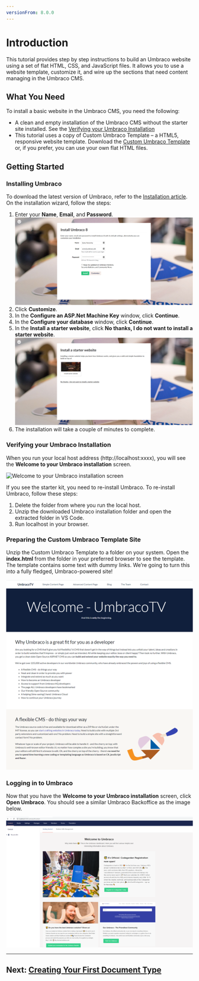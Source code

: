 ```yaml
---
versionFrom: 8.0.0
---
```

# Introduction

This tutorial provides step by step instructions to build an Umbraco website using a set of flat HTML, CSS, and JavaScript files. It  allows you to use a website template, customize it, and wire up the sections that need content managing in the Umbraco CMS.

## **What You Need**

To install a basic website in the Umbraco CMS, you need the following:

* A clean and empty installation of the Umbraco CMS without the starter site installed. See the [Verifying your Umbraco Installation](#verifying-your-umbraco-installation)
* This tutorial uses a copy of Custom Umbraco Template – a HTML5, responsive website template. Download the [Custom Umbraco Template](http://umbra.co/Umbracotemplate) or, if you prefer, you can use your own flat HTML files.

## **Getting Started**

### Installing Umbraco

To download the latest version of Umbraco, refer to the [Installation article](../../../Getting-Started/Setup/Install). On the installation wizard, follow the steps:

1. Enter your **Name**, **Email**, and **Password**.
    ![Installing Umbraco](images/figure-7-installing-umbraco.png)
2. Click **Customize**.
3. In the **Configure an ASP.Net Machine Key** window, click **Continue**.
4. In the **Configure your database** window, click **Continue**.
5. In the **Install a starter website**, click **No thanks, I do not want to install a starter website**.
    ![Starter Website](images/figure-8-starter-website.png)
6. The installation will take a couple of minutes to complete.

### Verifying your Umbraco Installation

When you run your local host address (http://localhost:xxxx), you will see the **Welcome to your Umbraco installation** screen.

![Welcome to your Umbraco installation screen](images/figure-3-empty-umbraco-install-v8.png)

If you see the starter kit, you need to re-install Umbraco. To re-install Umbraco, follow these steps:

1. Delete the folder from where you run the local host.
2. Unzip the downloaded Umbraco installation folder and open the extracted folder in VS Code.
3. Run localhost in your browser.

### Preparing the Custom Umbraco Template Site

Unzip the Custom Umbraco Template to a folder on your system.  Open the **index.html** from the folder in your preferred browser to see the template. The template contains some text with dummy links. We’re going to turn this into a fully fledged, Umbraco-powered site!

![Custom Umbraco Template](images/figure-5-retrospect-template-v8.png)

### Logging in to Umbraco

Now that you have the **Welcome to your Umbraco installation** screen, click **Open Umbraco**. You should see a similar Umbraco Backoffice as the image below.

![An empty Umbraco installation backoffice](images/figure-6-umbraco-empty-v8.png)

---

## Next: [Creating Your First Document Type](../Document-Types)
